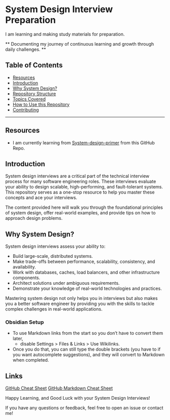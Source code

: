# System Design Interview Preparation 

I am learning and making study materials for preparation. 

** Documenting my journey of continuous learning and growth through daily challenges. ** 
## Table of Contents
- [Resources](#resources)
- [Introduction](#introduction)
- [Why System Design?](#why-system-design)
- [Repository Structure](#repository-structure)
- [Topics Covered](#topics-covered)
- [How to Use this Repository](#how-to-use-this-repository)
- [Contributing](#contributing)
---
## Resources

- I am currently learning from [System-design-primer](https://github.com/donnemartin/system-design-primer) from this GitHub Repo.
## Introduction

System design interviews are a critical part of the technical interview process for many software engineering roles. These interviews evaluate your ability to design scalable, high-performing, and fault-tolerant systems. This repository serves as a one-stop resource to help you master these concepts and ace your interviews.

The content provided here will walk you through the foundational principles of system design, offer real-world examples, and provide tips on how to approach design problems.
## Why System Design?

System design interviews assess your ability to:
- Build large-scale, distributed systems.
- Make trade-offs between performance, scalability, consistency, and availability.
- Work with databases, caches, load balancers, and other infrastructure components.
- Architect solutions under ambiguous requirements.
- Demonstrate your knowledge of real-world technologies and practices.

Mastering system design not only helps you in interviews but also makes you a better software engineer by providing you with the skills to tackle complex challenges in real-world applications.

### Obsidian Setup 

- To use Markdown links from the start so you don’t have to convert them later, 
	- disable Settings > Files & Links > Use Wikilinks.
- Once you do that, you can still type the double brackets (you have to if you want autocomplete suggestions), and they will convert to Markdown when completed.
## Links 
[GitHub Cheat Sheet](https://education.github.com/git-cheat-sheet-education.pdf)
[GitHub Markdown Cheat Sheet](https://github.com/adam-p/markdown-here/wiki/Markdown-Cheatsheet)

Happy Learning, and Good Luck with your System Design Interviews!

If you have any questions or feedback, feel free to open an issue or contact me!

